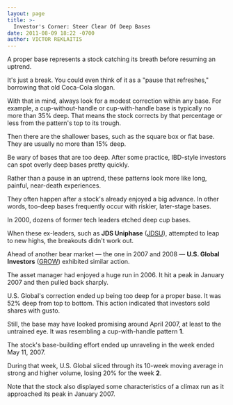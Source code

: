 ```yaml
---
layout: page
title: >-
  Investor's Corner: Steer Clear Of Deep Bases
date: 2011-08-09 18:22 -0700
author: VICTOR REKLAITIS
---
```





A proper base represents a stock catching its breath before resuming an uptrend.

  

It's just a break. You could even think of it as a "pause that refreshes," borrowing that old Coca-Cola slogan.

  

With that in mind, always look for a modest correction within any base. For example, a cup-without-handle or cup-with-handle base is typically no more than 35% deep. That means the stock corrects by that percentage or less from the pattern's top to its trough.

  

Then there are the shallower bases, such as the square box or flat base. They are usually no more than 15% deep.

  

Be wary of bases that are too deep. After some practice, IBD-style investors can spot overly deep bases pretty quickly.

  

Rather than a pause in an uptrend, these patterns look more like long, painful, near-death experiences.

  

They often happen after a stock's already enjoyed a big advance. In other words, too-deep bases frequently occur with riskier, later-stage bases.

  

In 2000, dozens of former tech leaders etched deep cup bases.

  

When these ex-leaders, such as **JDS Uniphase** ([JDSU](https://research.investors.com/quote.aspx?symbol=JDSU)), attempted to leap to new highs, the breakouts didn't work out.

  

Ahead of another bear market — the one in 2007 and 2008 — **U.S. Global Investors** ([GROW](https://research.investors.com/quote.aspx?symbol=GROW)) exhibited similar action.

  

The asset manager had enjoyed a huge run in 2006. It hit a peak in January 2007 and then pulled back sharply.

  

U.S. Global's correction ended up being too deep for a proper base. It was 52% deep from top to bottom. This action indicated that investors sold shares with gusto.

  

Still, the base may have looked promising around April 2007, at least to the untrained eye. It was resembling a cup-with-handle pattern **1**.

  

The stock's base-building effort ended up unraveling in the week ended May 11, 2007.

  

During that week, U.S. Global sliced through its 10-week moving average in strong and higher volume, losing 20% for the week **2**.

  

Note that the stock also displayed some characteristics of a climax run as it approached its peak in January 2007.




